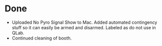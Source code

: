 # Done

- Uploaded No Pyro Signal Show to Mac. Added automated contingency stuff so it can easily be armed and disarmed. Labeled as do not use in QLab.
- Continued cleaning of booth.
